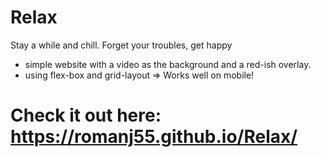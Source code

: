 # Relax

Stay a while and chill.
Forget your troubles, get happy

- simple website with a video as the background and a red-ish overlay.
- using flex-box and grid-layout => Works well on mobile!

# Check it out here: https://romanj55.github.io/Relax/
